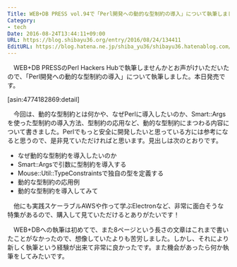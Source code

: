 ```yaml
---
Title: WEB+DB PRESS vol.94で「Perl開発への動的な型制約の導入」について執筆しました
Category:
- tech
Date: 2016-08-24T13:44:11+09:00
URL: https://blog.shibayu36.org/entry/2016/08/24/134411
EditURL: https://blog.hatena.ne.jp/shiba_yu36/shibayu36.hatenablog.com/atom/entry/10328749687180601946
---
```


　WEB+DB PRESSのPerl Hackers Hubで執筆しませんかとお声がけいただいたので、「Perl開発への動的な型制約の導入」について執筆しました。本日発売です。

[asin:4774182869:detail]

　今回は、動的な型制約とは何かや、なぜPerlに導入したいのか、Smart::Argsを使った型制約の導入方法、型制約の応用など、動的な型制約にまつわる内容について書きました。Perlでもっと安全に開発したいと思っている方には参考になると思うので、是非見ていただければと思います。見出しは次のとおりです。

- なぜ動的な型制約を導入したいのか
- Smart::Argsで引数に型制約を導入する
- Mouse::Util::TypeConstraintsで独自の型を定義する
- 動的な型制約の応用例
- 動的な型制約を導入してみて


　他にも実践スケーラブルAWSや作って学ぶElectronなど、非常に面白そうな特集があるので、購入して見ていただけるとありがたいです！


　WEB+DBへの執筆は初めてで、また8ページという長さの文章はこれまで書いたことがなかったので、想像していたよりも苦労しました。しかし、それにより新しく執筆という経験が出来て非常に良かったです。また機会があったら何か執筆をしてみたいです。
